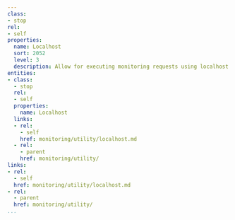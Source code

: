 ```yaml
---
class:
- stop
rel:
- self
properties:
  name: Localhost
  sort: 2052
  level: 3
  description: Allow for executing monitoring requests using localhost.
entities:
- class:
  - stop
  rel:
  - self
  properties:
    name: Localhost
  links:
  - rel:
    - self
    href: monitoring/utility/localhost.md
  - rel:
    - parent
    href: monitoring/utility/
links:
- rel:
  - self
  href: monitoring/utility/localhost.md
- rel:
  - parent
  href: monitoring/utility/
...
```

